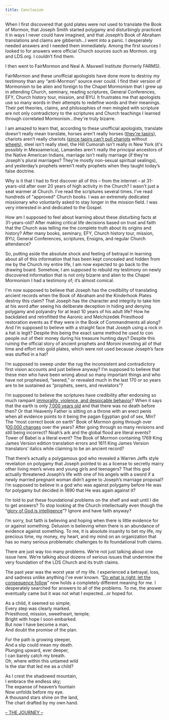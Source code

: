 ```yaml
---
title: Conclusion
---
```


<RedTitleBar title="Conclusion" />

<QuoteWithReference
  quote="Mormonism, as it is called, must stand or fall on the story of Joseph Smith. He was either a Prophet of God, divinely called, properly appointed and commissioned or he was one of the biggest frauds this world has ever seen. There is no middle ground. If Joseph was a deceiver, who willfully attempted to mislead people, then he should be exposed, his claims should be refuted, and his doctrines shown to be false..."
  attribution="President Joseph Fielding Smith"
  source="Doctrines of Salvation, p.188"
  link="https://www.cesletter.org/conclusion/1"
/>

When I first discovered that gold plates were not used to translate the Book of Mormon, that Joseph Smith started polygamy and disturbingly practiced it in ways I never could have imagined, and that Joseph’s Book of Abraham translations and claims are gibberish...I went into a panic. I desperately needed answers and I needed them immediately. Among the first sources I looked to for answers were official Church sources such as Mormon. org and LDS.org. I couldn’t find them.

I then went to FairMormon and Neal A. Maxwell Institute (formerly FARMS).

FairMormon and these unofficial apologists have done more to destroy my testimony than any “anti-Mormon” source ever could. I find their version of Mormonism to be alien and foreign to the Chapel Mormonism that I grew up in attending Church, seminary, reading scriptures, General Conferences, EFY, Church history tour, mission, and BYU. It frustrates me that apologists use so many words in their attempts to redefine words and their meanings. Their pet theories, claims, and philosophies of men mingled with scripture are not only contradictory to the scriptures and Church teachings I learned through correlated Mormonism...they're truly bizarre.

I am amazed to learn that, according to these unofficial apologists, translate doesn't really mean translate, horses aren't really horses ([they're tapirs](https://www.cesletter.org/conclusion/2)), chariots aren’t really chariots ([since tapirs can’t pull chariots](https://www.cesletter.org/conclusion/3) without [wheels](https://www.cesletter.org/conclusion/4)), steel isn't really steel, the Hill Cumorah isn't really in New York (it's possibly in Mesoamerica), Lamanites aren't really the principal ancestors of the Native American Indians, marriage isn't really marriage (if they're Joseph's plural marriages? They're mostly non-sexual spiritual sealings), and yesterday’s prophets weren’t really prophets when they taught today’s false doctrine.

Why is it that I had to first discover all of this – from the internet – at 31-years-old after over 20 years of high activity in the Church? I wasn't just a seat warmer at Church. I’ve read the scriptures several times. I've read hundreds of "approved" Church books. I was an extremely dedicated missionary who voluntarily asked to stay longer in the mission field. I was very interested in and dedicated to the Gospel.

How am I supposed to feel about learning about these disturbing facts at 31-years-old? After making critical life decisions based on trust and faith that the Church was telling me the complete truth about its origins and history? After many books, seminary, EFY, Church history tour, mission, BYU, General Conferences, scriptures, Ensigns, and regular Church attendance?

So, putting aside the absolute shock and feeling of betrayal in learning about all of this information that has been kept concealed and hidden from me by the Church my entire life, I am now expected to go back to the drawing board. Somehow, I am supposed to rebuild my testimony on newly discovered information that is not only bizarre and alien to the Chapel Mormonism I had a testimony of; it’s almost comical.

I'm now supposed to believe that Joseph has the credibility of translating ancient records when the Book of Abraham and the Kinderhook Plates destroy this claim? That Joseph has the character and integrity to take him at his word after seeing his deliberate deception in hiding and denying polygamy and polyandry for at least 10 years of his adult life? How he backdated and retrofitted the Aaronic and Melchizedek Priesthood restoration events as if they were in the Book of Commandments all along? And I’m supposed to believe with a straight face that Joseph using a rock in a hat is legit? Despite this being the exact same method he used to con people out of their money during his treasure hunting days? Despite this ruining the official story of ancient prophets and Moroni investing all of that time and effort into gold plates, which were not used because Joseph’s face was stuffed in a hat?

I’m supposed to sweep under the rug the inconsistent and contradictory first vision accounts and just believe anyway? I’m supposed to believe that these men who have been wrong about so many important things and who have not prophesied, “seered,” or revealed much in the last 170 or so years are to be sustained as “prophets, seers, and revelators”?

I’m supposed to believe the scriptures have credibility after endorsing so much rampant [immorality, violence, and despicable behavior](https://www.cesletter.org/capricious-god)? When it says that the earth is only [7,000 years old](https://www.cesletter.org/science/3) and that there was no death before then? Or that Heavenly Father is sitting on a throne with an erect penis when all evidence points to it being the pagan Egyptian god of sex, Min? The “most correct book on earth” Book of Mormon going through over 1[00,000 changes](https://www.cesletter.org/conclusion/7) over the years? After going through so many revisions and still being incorrect? Noah’s ark and the global flood are literal events? Tower of Babel is a literal event? The Book of Mormon containing 1769 King James Version edition translation errors and 1611 King James Version translators’ italics while claiming to be an ancient record?

That there’s actually a polygamous god who revealed a Warren Jeffs style revelation on polygamy that Joseph pointed to as a license to secretly marry other living men’s wives and young girls and teenagers? That this god actually threatened Joseph’s life with one of his angels with a sword if a newly married pregnant woman didn’t agree to Joseph’s marriage proposal? I’m supposed to believe in a god who was against polygamy before He was for polygamy but decided in 1890 that He was again against it?

I’m told to put these foundational problems on the shelf and wait until I die to get answers? To stop looking at the Church intellectually even though the “[glory of God is intelligence](https://www.cesletter.org/conclusion/8)”? Ignore and have faith anyway?

I’m sorry, but faith is believing and hoping when there is little evidence for or against something. Delusion is believing when there is an abundance of evidence against something. To me, it is absolute insanity to bet my life, my precious time, my money, my heart, and my mind on an organization that has so many serious problematic challenges to its foundational truth claims.

There are just way too many problems. We’re not just talking about one issue here. We’re talking about dozens of serious issues that undermine the very foundation of the LDS Church and its truth claims.

The past year was the worst year of my life. I experienced a betrayal, loss, and sadness unlike anything I’ve ever known. “[Do what is right; let the consequence follow](https://www.cesletter.org/conclusion/9)” now holds a completely different meaning for me. I desperately searched for answers to all of the problems. To me, the answer eventually came but it was not what I expected...or hoped for.

<div class="poem">
  <p>
    As a child, it seemed so simple;<br/>
    Every step was clearly marked.<br/>
    Priesthood, mission, sweetheart, temple;<br/>
    Bright with hope I soon embarked.<br/>
    But now I have become a man,<br/>
    And doubt the promise of the plan.
  </p>
  <p>
    For the path is growing steeper,<br/>
    And a slip could mean my death.<br/>
    Plunging upward, ever deeper,<br/>
    I can barely catch my breath.<br/>
    Oh, where within this untamed wild<br/>
    Is the star that led me as a child?
  </p>
  <p>
    As I crest the shadowed mountain,<br/>
    I embrace the endless sky;<br/>
    The expanse of heaven’s fountain<br/>
    Now unfolds before my eye.<br/>
    A thousand stars shine on the land,<br/>
    The chart drafted by my own hand.
  </p>
  <a href="https://www.cesletter.org/conclusion/10" target="_blank" class="spaced-title">– THE JOURNEY –</a>
</div>
